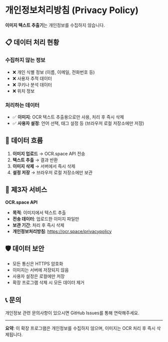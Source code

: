 # 개인정보처리방침 (Privacy Policy)

**이미지 텍스트 추출기**는 개인정보를 수집하지 않습니다.

## 📋 데이터 처리 현황

### 수집하지 않는 정보
- ❌ 개인 식별 정보 (이름, 이메일, 전화번호 등)
- ❌ 사용자 추적 데이터
- ❌ 쿠키나 분석 데이터
- ❌ 위치 정보

### 처리하는 데이터
- ✅ **이미지**: OCR 텍스트 추출용으로만 사용, 처리 후 즉시 삭제
- ✅ **사용자 설정**: 언어 선택, 태그 설정 등 (브라우저 로컬 저장소에만 저장)

## 🔄 데이터 흐름

1. **이미지 업로드** → OCR.space API 전송
2. **텍스트 추출** → 결과 반환
3. **이미지 삭제** → 서버에서 즉시 삭제
4. **설정 저장** → 브라우저 로컬 저장소에만 보관

## 🤝 제3자 서비스

**OCR.space API**
- **목적**: 이미지에서 텍스트 추출
- **전송 데이터**: 업로드한 이미지 파일만
- **보관 기간**: 처리 후 즉시 삭제
- **개인정보처리방침**: https://ocr.space/privacypolicy

## 🛡️ 데이터 보안

- 모든 통신은 HTTPS 암호화
- 이미지는 서버에 저장되지 않음
- 사용자 설정은 로컬에만 저장
- 확장 프로그램 삭제 시 모든 데이터 제거

## 📞 문의

개인정보 관련 문의사항이 있으시면 GitHub Issues를 통해 연락해주세요.

---

**요약**: 이 확장 프로그램은 개인정보를 수집하지 않으며, 이미지는 OCR 처리 후 즉시 삭제됩니다.